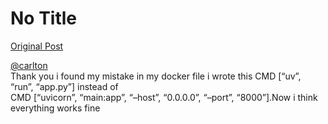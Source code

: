 # No Title

[Original Post](https://discourse.onlinedegree.iitm.ac.in/t/171141/468)

<p><a class="mention" href="/u/carlton">@carlton</a><br>
Thank you i found my mistake in my docker file i wrote  this  CMD [“uv”, “run”, “app.py”]  instead of<br>
CMD [“uvicorn”, “main:app”, “–host”, “0.0.0.0”, “–port”, “8000”].Now i think everything works fine</p>